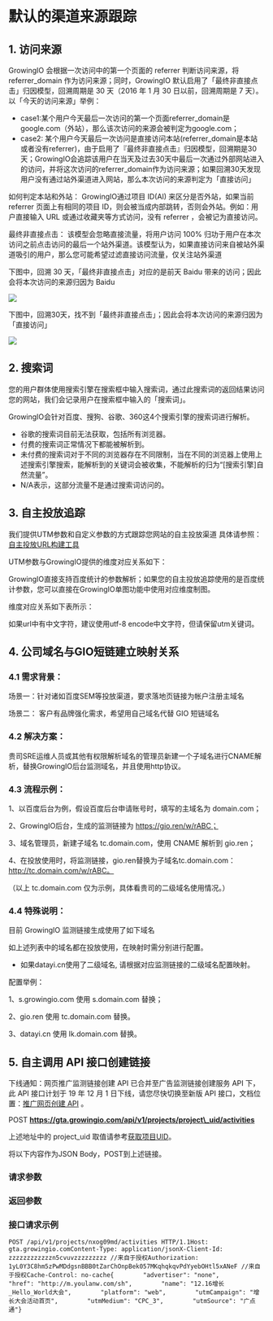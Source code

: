 # 默认的渠道来源跟踪

## 1. 访问来源 <a href="#1" id="1"></a>

GrowingIO 会根据一次访问中的第一个页面的 referrer 判断访问来源，将referrer\_domain 作为访问来源；同时，GrowingIO 默认启用了「最终非直接点击」归因模型，回溯周期是 30 天（2016 年 1 月 30 日以前，回溯周期是 7 天）。 以「今天的访问来源」举例：

* case1:某个用户今天最后一次访问的第一个页面referrer\_domain是google.com（外站），那么该次访问的来源会被判定为google.com；
* case2: 某个用户今天最后一次访问是直接访问本站(referrer\_domain是本站或者没有referrer)，由于启用了『最终非直接点击』归因模型，回溯期是30天；GrowingIO会追踪该用户在当天及过去30天中最后一次通过外部网站进入的访问，并将这次访问的referrer\_domain作为访问来源；如果回溯30天发现用户没有通过站外渠道进入网站，那么本次访问的来源判定为「直接访问」

如何判定本站和外站： GrowingIO通过项目 ID(AI) 来区分是否外站，如果当前 referrer 页面上有相同的项目 ID，则会被当成内部跳转，否则会外站。例如：用户直接输入 URL 或通过收藏夹等方式访问，没有 referrer ，会被记为直接访问。

最终非直接点击： 该模型会忽略直接流量，将用户访问 100% 归功于用户在本次访问之前点击访问的最后一个站外渠道。该模型认为，如果直接访问来自被站外渠道吸引的用户，那么您可能希望过滤直接访问流量，仅关注站外渠道

下图中，回溯 30 天，「最终非直接点击」对应的是前天 Baidu 带来的访问；因此会将本次访问的来源归因为 Baidu

![](https://docs.growingio.com/.gitbook/assets/-LGNxeGABUADKiTWTaEM-LjZF\_asP7Kx1pJcKhtb-LjZGANLmjGa2ADh\_GBkE5B8AEE58AA9E69687E6A1A31.jpg)

下图中，回溯30天，找不到「最终非直接点击」；因此会将本次访问的来源归因为「直接访问」

![](https://docs.growingio.com/.gitbook/assets/-LGNxeGABUADKiTWTaEM-LjZF\_asP7Kx1pJcKhtb-LjZGFT9XtRs2C3fmtlOE5B8AEE58AA9E69687E6A1A32.jpg)

## 2. 搜索词  <a href="#2-sou-suo-ci" id="2-sou-suo-ci"></a>

您的用户群体使用搜索引擎在搜索框中输入搜索词，通过此搜索词的返回结果访问您的网站，我们会记录用户在搜索框中输入的「搜索词」。

GrowingIO会针对百度、搜狗、谷歌、360这4个搜索引擎的搜索词进行解析。

* 谷歌的搜索词目前无法获取，包括所有浏览器。
* 付费的搜索词正常情况下都能被解析到。
* 未付费的搜索词对于不同的浏览器存在不同限制，当在不同的浏览器上使用上述搜索引擎搜索，能解析到的关键词会被收集，不能解析的归为“\[搜索引擎]自然流量”。
* N/A表示，这部分流量不是通过搜索词访问的。

## 3. 自主投放追踪 <a href="#3" id="3"></a>

我们提供UTM参数和自定义参数的方式跟踪您网站的自主投放渠道 具体请参照：[自主投放URL构建工具](https://assets.growingio.com/help/doc/%E8%AF%A5%E6%96%87%E6%A1%A3%E7%94%A8%E6%9D%A5%E7%94%9F%E6%88%90%E6%8A%95%E6%94%BEURL\_V2.0.xlsm)​

UTM参数与GrowingIO提供的维度对应关系如下：

GrowingIO直接支持百度统计的参数解析；如果您的自主投放追踪使用的是百度统计参数，您可以直接在GrowingIO单图功能中使用对应维度制图。

维度对应关系如下表所示：

如果url中有中文字符，建议使用utf-8 encode中文字符，但请保留utm关键词。

## 4. 公司域名与GIO短链建立映射关系 <a href="#4" id="4"></a>

### 4.1 需求背景： <a href="#41" id="41"></a>

场景一：针对诸如百度SEM等投放渠道，要求落地页链接为帐户注册主域名

场景二： 客户有品牌强化需求，希望用自己域名代替 GIO 短链域名

### 4.2 解决方案： <a href="#42-jie-jue-fang-an" id="42-jie-jue-fang-an"></a>

贵司SRE运维人员或其他有权限解析域名的管理员新建一个子域名进行CNAME解析，替换GrowingIO后台监测域名，并且使用http协议。

### 4.3 流程示例： <a href="#43-liu-cheng-shi-li" id="43-liu-cheng-shi-li"></a>

1、以百度后台为例，假设百度后台申请账号时，填写的主域名为 domain.com；

2、GrowingIO后台，生成的监测链接为 https://gio.ren/w/rABC；

3、域名管理员，新建子域名 tc.domain.com，使用 CNAME 解析到 gio.ren；

4、在投放使用时，将监测链接，gio.ren替换为子域名tc.domain.com：http://tc.domain.com/w/rABC。

（以上 tc.domain.com 仅为示例，具体看贵司的二级域名使用情况。）

### 4.4 特殊说明： <a href="#44-te-shu-shuo-ming" id="44-te-shu-shuo-ming"></a>

目前 GrowingIO 监测链接生成使用了如下域名

&#x20;如上述列表中的域名都在投放使用，在映射时需分别进行配置。

* 如果datayi.cn使用了二级域名, 请根据对应监测链接的二级域名配置映射。

配置举例：

1、s.growingio.com 使用 s.domain.com 替换；

2、gio.ren 使用 tc.domain.com 替换。

3、datayi.cn 使用 lk.domain.com 替换。

## 5. 自主调用 API 接口创建链接 <a href="#5" id="5"></a>

下线通知：网页推广监测链接创建 API 已合并至广告监测链接创建服务 API 下，此 API 接口计划于 19 年 12 月 1 日下线，请您尽快切换至新版 API 接口，文档位置：[推广网页创建 API](https://growingio.gitbook.io/docs/developer-manual/api-reference/query-productid/definition/create-weblinks) 。

POST **https://gta.growingio.com/api/v1/projects/project\_uid/activities**

上述地址中的 project\_uid 取值请参考[获取项目UID](https://growingio.gitbook.io/docs/product-manual/sysmanage/projectmange/get-uid)。

将以下内容作为JSON Body，POST到上述链接。

### 请求参数 <a href="#51" id="51"></a>

### 返回参数 <a href="#fan-hui-can-shu" id="fan-hui-can-shu"></a>

### 接口请求示例 <a href="#53" id="53"></a>

```
POST /api/v1/projects/nxog09md/activities HTTP/1.1Host:  gta.growingio.comContent-Type: application/jsonX-Client-Id: zzzzzzzzzzzzn5cvuvzzzzzzzzz //来自于授权Authorization: 1yL0Y3C8hm5zPwMDdgsnBBB0tZarChOnpBek057MKqhqkqvPdYyebOHtl5xANeF //来自于授权Cache-Control: no-cache​{        "advertiser": "none",        "href": "http://m.youlanw.com/sh",        "name": "12.16增长_Hello_World大会",        "platform": "web",        "utmCampaign": "增长大会活动首页",        "utmMedium": "CPC_3",        "utmSource": "广点通"}
```
